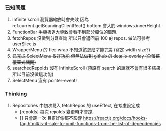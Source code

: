 ### 已知問題
1. infinite scroll 瀏覽器縮放時會失效 因為 ref.current.getBoundingClientRect().bottom  會大於 windows.innerHeight 
2. FunctionBar 手機板過大導致會看不到部分欄位的問題.
3. fetchRepos 沒做到分頁查詢 所以只會返回前 100 的 repos. 做法可參考 userSlice.js 
4. WrapperMenu 的 flex-wrap 不知道該怎麼才能完美 (寫定 width size?)
5. ~~已完成 SelectMenu 做好功能 但無法做到 github 的 details-overlay (全螢幕覆蓋式關閉)~~ 
6. searchedRepoIds 沒有 InfiniteScroll (預設有 search 的話就不會有很多結果 所以目前沒做這功能)
7. SelectMenu 沒有 pointer-event!


### Thinking
1. Repositories 中初次載入 fetchRepos 的 useEffect, 在考慮設定成 
    - [repoIds] 每次 repoIds 變更時才會跑
    - [] 只會跑一次 
    目前好像都不影響 
    https://reactjs.org/docs/hooks-faq.html#is-it-safe-to-omit-functions-from-the-list-of-dependencies
    